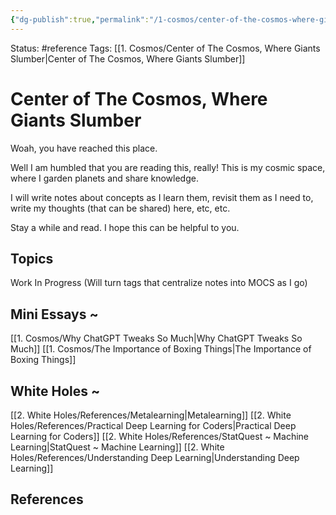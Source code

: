 ```yaml
---
{"dg-publish":true,"permalink":"/1-cosmos/center-of-the-cosmos-where-giants-slumber/","tags":["gardenEntry"]}
---
```



Status: #reference
Tags: [[1. Cosmos/Center of The Cosmos, Where Giants Slumber\|Center of The Cosmos, Where Giants Slumber]]
# Center of The Cosmos, Where Giants Slumber

Woah, you have reached this place.

Well I am humbled that you are reading this, really!
This is my cosmic space, where I garden planets and share knowledge.

I will write notes about concepts as I learn them, revisit them as I need to, write my thoughts (that can be shared) here, etc, etc.

Stay a while and read. I hope this can be helpful to you.

## Topics
Work In Progress (Will turn tags that centralize notes into MOCS as I go)
## Mini Essays ~
[[1. Cosmos/Why ChatGPT Tweaks So Much\|Why ChatGPT Tweaks So Much]]
[[1. Cosmos/The Importance of Boxing Things\|The Importance of Boxing Things]]
## White Holes ~ 
[[2. White Holes/References/Metalearning\|Metalearning]]
[[2. White Holes/References/Practical Deep Learning for Coders\|Practical Deep Learning for Coders]]
[[2. White Holes/References/StatQuest ~ Machine Learning\|StatQuest ~ Machine Learning]]
[[2. White Holes/References/Understanding Deep Learning\|Understanding Deep Learning]]
## References
